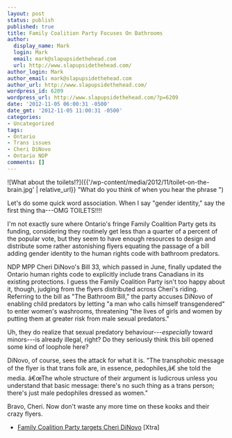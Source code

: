 ```yaml
---
layout: post
status: publish
published: true
title: Family Coalition Party Focuses On Bathrooms
author:
  display_name: Mark
  login: Mark
  email: mark@slapupsidethehead.com
  url: http://www.slapupsidethehead.com/
author_login: Mark
author_email: mark@slapupsidethehead.com
author_url: http://www.slapupsidethehead.com/
wordpress_id: 6209
wordpress_url: http://www.slapupsidethehead.com/?p=6209
date: '2012-11-05 06:00:31 -0500'
date_gmt: '2012-11-05 11:00:31 -0500'
categories:
- Uncategorized
tags:
- Ontario
- Trans issues
- Cheri DiNovo
- Ontario NDP
comments: []
---
```

![What about the toilets!?]({{'/wp-content/media/2012/11/toilet-on-the-brain.jpg' | relative_url}} "What do you think of when you hear the phrase ")

Let's do some quick word association. When I say "gender identity," say the first thing tha---OMG TOILETS!!!!

I'm not exactly sure where Ontario's fringe Family Coalition Party gets its funding, considering they routinely get less than a quarter of a percent of the popular vote, but they seem to have enough resources to design and distribute some rather astonishing flyers equating the passage of a bill adding gender identity to the human rights code with bathroom predators.

NDP MPP Cheri DiNovo's Bill 33, which passed in June, finally updated the Ontario human rights code to explicitly include trans Canadians in its existing protections. I guess the Family Coalition Party isn't too happy about it, though, judging from the flyers distributed across Cheri's riding. Referring to the bill as "The Bathroom Bill," the party accuses DiNovo of enabling child predators by letting "a man who calls himself transgendered" to enter women's washrooms, threatening "the lives of girls and women by putting them at greater risk from male sexual predators."

Uh, they do realize that sexual predatory behaviour---_especially_ toward minors---is already illegal, right? Do they seriously think this bill opened some kind of loophole here?

DiNovo, of course, sees the attack for what it is. "The transphobic message of the flyer is that trans folk are, in essence, pedophiles,â€ she told the media. â€œThe whole structure of their argument is ludicrous unless you understand that basic message: there's no such thing as a trans person; there's just male pedophiles dressed as women."

Bravo, Cheri. Now don't waste any more time on these kooks and their crazy flyers.

- [Family Coalition Party targets Cheri DiNovo](http://www.xtra.ca/public/Toronto/Family_Coalition_Party_targets_DiNovo_with_transphobic_flyers-12747.aspx) [Xtra]
